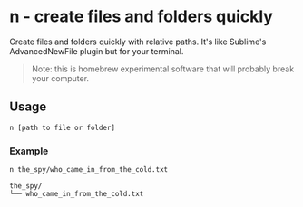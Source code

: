 # n - create files and folders quickly

Create files and folders quickly with relative paths. It's like Sublime's AdvancedNewFile plugin but for your terminal.

> Note: this is homebrew experimental software that will probably break your computer.

## Usage

```bash
n [path to file or folder]
```

### Example

```bash
n the_spy/who_came_in_from_the_cold.txt
```

```
the_spy/
└── who_came_in_from_the_cold.txt
```

